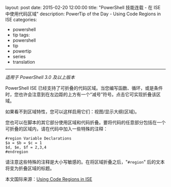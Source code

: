 ﻿layout: post
date: 2015-02-20 12:00:00
title: "PowerShell 技能连载 - 在 ISE 中使用代码区域"
description: PowerTip of the Day - Using Code Regions in ISE
categories:
- powershell
- tip
tags:
- powershell
- tip
- powertip
- series
- translation
---
_适用于 PowerShell 3.0 及以上版本_

PowerShell ISE 已经支持了可折叠的代码区域。当您编写函数、循环，或是条件时，您也许会注意到在左边距的上方有一个“减号”符号。点击它可实现折叠该区域。

如果看不到区域特性，您可以这样启用它们：视图/显示大纲(区域)。

您也可以在脚本的其它部分使用区域和代码折叠。要将代码的任意部分包括在一个可折叠的区域内，请在代码中加入一些特殊的注释：

    #region Variable Declarations
    $a = $b = $c = 1
    $d, $e, $f = 2,3,4
    #endregion

请注意这些特殊的注释是大小写敏感的。在将区域折叠之后，"`#region`" 后的文本将变为折叠区域的标题。

<!--more-->
本文国际来源：[Using Code Regions in ISE](http://community.idera.com/powershell/powertips/b/tips/posts/using-code-regions-in-ise)
